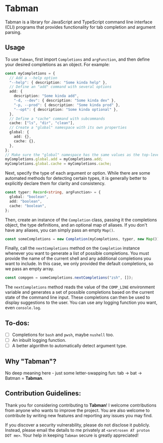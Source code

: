 # Tabman

Tabman is a library for JavaScript and TypeScript command line interface (CLI) programs that provides functionality for tab completion and argument parsing.

## Usage

To use `Tabman`, first import `Completions` and `argFunction`, and then define your desired completions as an object. For example:

```typescript
const myCompletions = {
  // Add a --help option
  "--help": { description: "Some kinda help" },
  // Define an "add" command with several options
  add: {
    description: "Some kinda add",
    "-d, --dev": { description: "Some kinda dev" },
    "-p, --prod": { description: "Some kinda prod" },
    "--opt": { description: "Some kinda optional" },
  },
  // Define a "cache" command with subcommands
  cache: ["ls", "dir", "clean"],
  // Create a "global" namespace with its own properties
  global: {
    add: {},
    cache: {},
  },
};
// Make sure the "global" namespace has the same values as the top-level keys
myCompletions.global.add = myCompletions.add;
myCompletions.global.cache = myCompletions.cache;
```

Next, specify the type of each argument or option. While there are some automated methods for detecting certain types, it is generally better to explicitly declare them for clarity and consistency.

```typescript
const typer: Record<string, argFunction> = {
  global: "boolean",
  add: "boolean",
  cache: "boolean",
};
```

Then, create an instance of the `Completion` class, passing it the completions object, the type definitions, and an optional map of aliases. If you don't have any aliases, you can simply pass an empty `Map()`.

```typescript
const someCompletions = new Completion(myCompletions, typer, new Map());
```

Finally, call the `nextCompletions` method on the `Completion` instance whenever you want to generate a list of possible completions. You must provide the name of the current shell and any additional completions you want to include. In this case, we only provided the default completions, so we pass an empty array.

```typescript
const compgen = someCompletions.nextCompletions("zsh", []);
```

The `nextCompletions` method reads the value of the `COMP_LINE` environment variable and generates a set of possible completions based on the current state of the command line input. These completions can then be used to display suggestions to the user. You can use any logging function you want, even `console.log`.

## To-dos:

- [ ] Completions for `bash` and `pwsh`, maybe `nushell` too.
- [ ] An inbuilt logging function.
- [ ] A better algorithm to automatically detect argument type.

## Why "Tabman"?

No deep meaning here - just some letter-swapping fun: tab → bat → Batman = **Tabman**.

## Contribution Guidelines:

Thank you for considering contributing to **Tabman**! I welcome contributions from anyone who wants to improve the project. You are also welcome to contribute by writing new features and reporting any issues you may find.

If you discover a security vulnerability, please do not disclose it publicly. Instead, please email the details to me privately at `<aretrosen AT proton DOT me>`. Your help in keeping `Tabman` secure is greatly appreciated!
